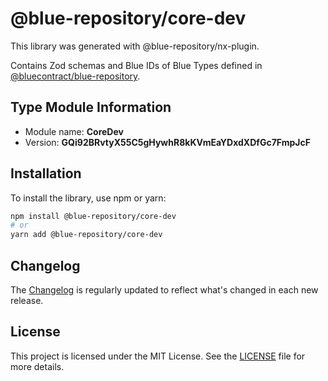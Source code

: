 # @blue-repository/core-dev

This library was generated with @blue-repository/nx-plugin.

Contains Zod schemas and Blue IDs of Blue Types defined in [@bluecontract/blue-repository](https://github.com/bluecontract/blue-repository).

## Type Module Information

- Module name: **CoreDev**
- Version: **GQi92BRvtyX55C5gHywhR8kKVmEaYDxdXDfGc7FmpJcF**

## Installation

To install the library, use npm or yarn:

```bash
npm install @blue-repository/core-dev
# or
yarn add @blue-repository/core-dev
```

## Changelog

The [Changelog](https://github.com/bluecontract/blue-repository-js/blob/main/libs/core-dev/CHANGELOG.md) is regularly updated to reflect what's changed in each new release.

## License

This project is licensed under the MIT License. See the [LICENSE](LICENSE) file for more details.
